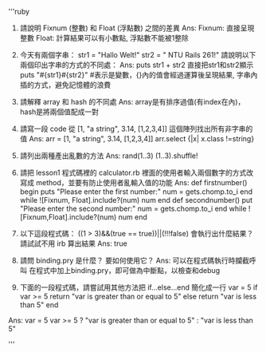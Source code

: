 '''ruby

1. 請說明 Fixnum (整數) 和 Float (浮點數) 之間的差異
Ans: 
Fixnum: 直接呈現整數
Float: 計算結果可以有小數點, 浮點數不能被1整除

2. 今天有兩個字串：
str1 = "Hallo Welt!" 
str2 = " NTU Rails 261!"
請說明以下兩個印出字串的方式的不同處：
Ans: 
puts str1 + str2
直接把str1和str2顯示
puts "#{str1}#{str2}"
#表示是變數，{}內的值會經過運算後呈現結果,
字串內插的方式，避免記憶體的浪費

3. 請解釋 array 和 hash 的不同處
Ans: 
array是有排序過值(有index在內)，hash是將兩個值配成一對


4. 請寫一段 code 從 [1, "a string", 3.14, [1,2,3,4]] 這個陣列找出所有非字串的值
Ans: 
arr = [1, "a string", 3.14, [1,2,3,4]]
arr.select {|x| x.class !=string}






5. 請列出兩種產出亂數的方法
Ans: 
rand(1..3)
(1..3).shuffle!



6. 請把 lesson1 程式碼裡的 calculator.rb 裡面的使用者輸入兩個數字的方式改寫成 method，並要有防止使用者亂輸入值的功能
Ans:
def firstnumber()
  begin
    puts "Please enter the first number:"
    num = gets.chomp.to_i
    end while ![Fixnum, Float].include?(num)
    num
  end
  def secondnumber()
    put "Please enter the second number:"
    num = gets.chomp.to_i
    end while ![Fixnum,Float].include?(num)
    num
  end





7. 以下這段程式碼：
((1 > 3)&&(true == true))||(!!!false)
會執行出什麼結果？ 請試試不用 irb 算出結果
Ans: true

8. 請問 binding.pry 是什麼？ 要如何使用它？
Ans: 
可以在程式碼執行時攔截呼叫
在程式中加上binding.pry，即可做為中斷點，以檢查和debug

9. 下面的一段程式碼，請嘗試用其他方法把 if...else...end 簡化成一行
var = 5
if var >= 5
  return "var is greater than or equal to 5"
else
  return "var is less than 5"
end

Ans: 
var = 5
var >= 5 ? "var is greater than or equal to 5" : "var is less than 5"

'''